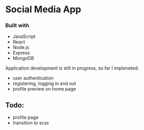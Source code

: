 # Social Media App


### Built with

- JavaScript
- React
- Node.js
- Express
- MongoDB 

Application development is still in progress, so far I impleneted:
- user authentication 
- registering, logging in and out
- profile preview on home page

## Todo:
- profile page
- transition to scss


